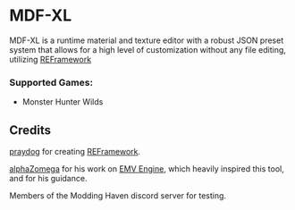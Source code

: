 # MDF-XL
MDF-XL is a runtime material and texture editor with a robust JSON preset system that allows for a high level of customization without any file editing, utilizing [REFramework](https://github.com/praydog/REFramework)

### Supported Games:
- Monster Hunter Wilds

## Credits
[praydog](https://github.com/praydog) for creating [REFramework](https://github.com/praydog/REFramework).

[alphaZomega](https://github.com/alphazolam) for his work on [EMV Engine](https://github.com/alphazolam/EMV-Engine), which heavily inspired this tool, and for his guidance.

Members of the Modding Haven discord server for testing.
